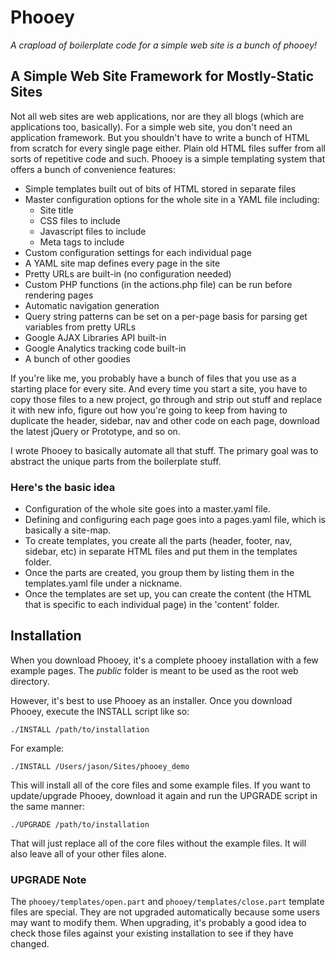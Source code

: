 Phooey
===================================

*A crapload of boilerplate code for a simple web site is a bunch of phooey!*

A Simple Web Site Framework for Mostly-Static Sites
---------------------------------------------------

Not all web sites are web applications, nor are they all blogs (which are applications too, basically). For a simple web site, you don't need an application framework. But you shouldn't have to write a bunch of HTML from scratch for every single page either. Plain old HTML files suffer from all sorts of repetitive code and such. Phooey is a simple templating system that offers a bunch of convenience features:

* Simple templates built out of bits of HTML stored in separate files
* Master configuration options for the whole site in a YAML file including:
  * Site title
  * CSS files to include
  * Javascript files to include
  * Meta tags to include
* Custom configuration settings for each individual page
* A YAML site map defines every page in the site
* Pretty URLs are built-in (no configuration needed)
* Custom PHP functions (in the actions.php file) can be run before rendering pages
* Automatic navigation generation
* Query string patterns can be set on a per-page basis for parsing get variables from pretty URLs
* Google AJAX Libraries API built-in
* Google Analytics tracking code built-in
* A bunch of other goodies

If you're like me, you probably have a bunch of files that you use as a starting place for every site. And every time you start a site, you have to copy those files to a new project, go through and strip out stuff and replace it with new info, figure out how you're going to keep from having to duplicate the header, sidebar, nav and other code on each page, download the latest jQuery or Prototype, and so on. 

I wrote Phooey to basically automate all that stuff. The primary goal was to abstract the unique parts from the boilerplate stuff.

### Here's the basic idea

* Configuration of the whole site goes into a master.yaml file.
* Defining and configuring each page goes into a pages.yaml file, which is basically a site-map.
* To create templates, you create all the parts (header, footer, nav, sidebar, etc) in separate HTML files and put them in the templates folder.
* Once the parts are created, you group them by listing them in the templates.yaml file under a nickname.
* Once the templates are set up, you can create the content (the HTML that is specific to each individual page) in the 'content' folder.

Installation
------------

When you download Phooey, it's a complete phooey installation with a few example pages. The _public_ folder is meant to be used as the root web directory.

However, it's best to use Phooey as an installer. Once you download Phooey, execute the INSTALL script like so:

    ./INSTALL /path/to/installation
    
For example:

    ./INSTALL /Users/jason/Sites/phooey_demo
    
This will install all of the core files and some example files. If you want to update/upgrade Phooey, download it again and run the UPGRADE script in the same manner:

    ./UPGRADE /path/to/installation
    
That will just replace all of the core files without the example files. It will also leave all of your other files alone.

### UPGRADE Note

The `phooey/templates/open.part` and `phooey/templates/close.part` template files are special. They are not upgraded automatically because some users may want to modify them. 
When upgrading, it's probably a good idea to check those files against your existing installation to see if they have changed.